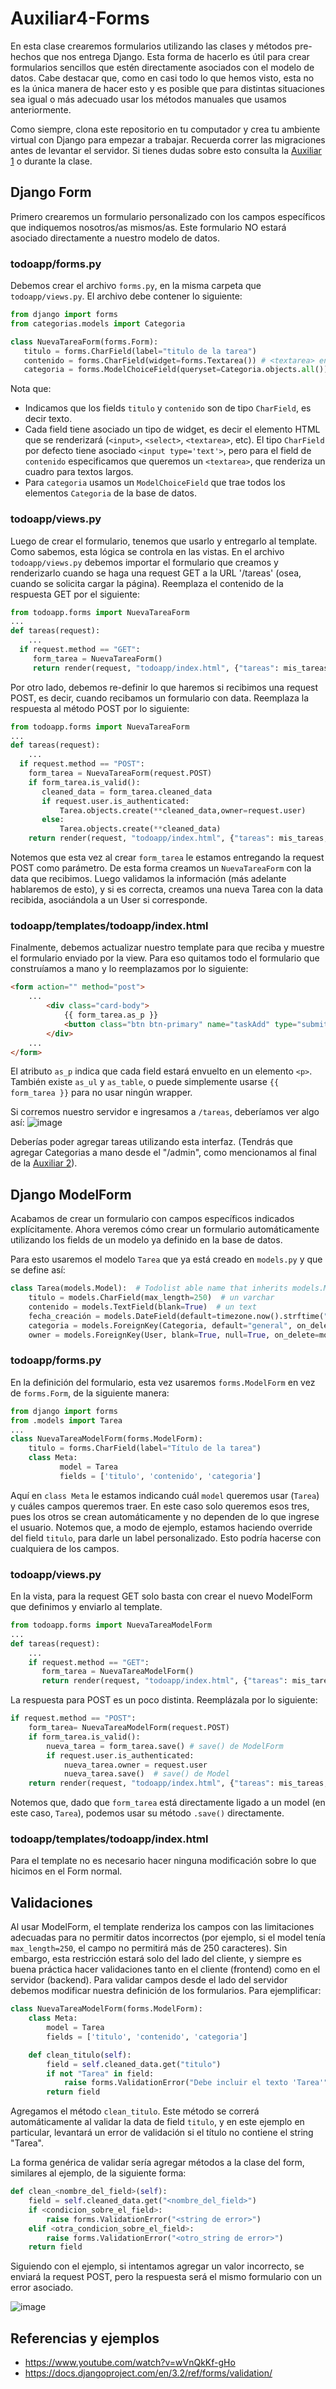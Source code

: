 # Auxiliar4-Forms

En esta clase crearemos formularios utilizando las clases y métodos pre-hechos que nos entrega Django. Esta forma de hacerlo es útil para crear formularios sencillos que estén directamente asociados con el modelo de datos. Cabe destacar que, como en casi todo lo que hemos visto, esta no es la única manera de hacer esto y es posible que para distintas situaciones sea igual o más adecuado usar los métodos manuales que usamos anteriormente.

Como siempre, clona este repositorio en tu computador y crea tu ambiente virtual con Django para empezar a trabajar. Recuerda correr las migraciones antes de levantar el servidor. Si tienes dudas sobre esto consulta la [Auxiliar 1](https://github.com/Aux-Ing-1/Auxiliar1-GIT) o durante la clase.

## Django Form
Primero crearemos un formulario personalizado con los campos específicos que indiquemos nosotros/as mismos/as. Este formulario NO estará asociado directamente a nuestro modelo de datos.
### todoapp/forms.py
Debemos crear el archivo `forms.py`, en la misma carpeta que `todoapp/views.py`. El archivo debe contener lo siguiente:
```python
from django import forms
from categorias.models import Categoria

class NuevaTareaForm(forms.Form):
   titulo = forms.CharField(label="titulo de la tarea")
   contenido = forms.CharField(widget=forms.Textarea()) # <textarea> en vez de <input>
   categoria = forms.ModelChoiceField(queryset=Categoria.objects.all())
```
Nota que:
- Indicamos que los fields `titulo` y `contenido` son de tipo `CharField`, es decir texto.
- Cada field tiene asociado un tipo de widget, es decir el elemento HTML que se renderizará (`<input>`, `<select>`, `<textarea>`, etc). El tipo `CharField` por defecto tiene asociado `<input type='text'>`, pero para el field de `contenido` especificamos que queremos un `<textarea>`, que renderiza un cuadro para textos largos.
- Para `categoria` usamos un `ModelChoiceField` que trae todos los elementos `Categoria` de la base de datos.

### todoapp/views.py
Luego de crear el formulario, tenemos que usarlo y entregarlo al template. Como sabemos, esta lógica se controla en las vistas.
En el archivo `todoapp/views.py` debemos importar el formulario que creamos y renderizarlo cuando se haga una request GET a la URL '/tareas' (osea, cuando se solicita cargar la página). Reemplaza el contenido de la respuesta GET por el siguiente:
```python
from todoapp.forms import NuevaTareaForm
...
def tareas(request):
	...
  if request.method == "GET":
     form_tarea = NuevaTareaForm()
     return render(request, "todoapp/index.html", {"tareas": mis_tareas, "form_tarea": form_tarea})
```

Por otro lado, debemos re-definir lo que haremos si recibimos una request POST, es decir, cuando recibamos un formulario con data.
Reemplaza la respuesta al método POST por lo siguiente:
```python
from todoapp.forms import NuevaTareaForm
...
def tareas(request):
	...
  if request.method == "POST":
    form_tarea = NuevaTareaForm(request.POST)
    if form_tarea.is_valid():
       cleaned_data = form_tarea.cleaned_data
       if request.user.is_authenticated:
           Tarea.objects.create(**cleaned_data,owner=request.user)
       else:
           Tarea.objects.create(**cleaned_data)
    return render(request, "todoapp/index.html", {"tareas": mis_tareas, "form_tarea": form_tarea})
```
Notemos que esta vez al crear `form_tarea` le estamos entregando la request POST como parámetro. De esta forma creamos un `NuevaTareaForm` con la data que recibimos. Luego validamos la información (más adelante hablaremos de esto), y si es correcta, creamos una nueva Tarea con la data recibida, asociándola a un User si corresponde.

### todoapp/templates/todoapp/index.html
Finalmente, debemos actualizar nuestro template para que reciba y muestre el formulario enviado por la view. Para eso quitamos todo el formulario que construíamos a mano y lo reemplazamos por lo siguiente:
```html
<form action="" method="post">
    ...
        <div class="card-body">
            {{ form_tarea.as_p }}
            <button class="btn btn-primary" name="taskAdd" type="submit">Agregar tarea</button>
        </div>
    ...
</form>
```
El atributo `as_p` indica que cada field estará envuelto en un elemento `<p>`. También existe `as_ul` y `as_table`, o puede simplemente usarse `{{ form_tarea }}` para no usar ningún wrapper.

Si corremos nuestro servidor e ingresamos a `/tareas`, deberíamos ver algo así:
![image](https://user-images.githubusercontent.com/22943973/137008214-ab4a8d5e-1234-47bc-9815-178ba91d8bed.png)

Deberías poder agregar tareas utilizando esta interfaz. (Tendrás que agregar Categorias a mano desde el "/admin", como mencionamos al final de la [Auxiliar 2](https://github.com/Aux-Ing-1/Auxiliar2-Django#extra-acceder-al-admin-de-django)).

## Django ModelForm

Acabamos de crear un formulario con campos específicos indicados explícitamente. Ahora veremos cómo crear un formulario automáticamente utilizando los fields de un modelo ya definido en la base de datos.

Para esto usaremos el modelo `Tarea` que ya está creado en `models.py` y que se define así:
```python
class Tarea(models.Model):  # Todolist able name that inherits models.Model
    titulo = models.CharField(max_length=250)  # un varchar
    contenido = models.TextField(blank=True)  # un text
    fecha_creación = models.DateField(default=timezone.now().strftime("%Y-%m-%d"))  # un date
    categoria = models.ForeignKey(Categoria, default="general", on_delete=models.CASCADE)  # la llave foránea
    owner = models.ForeignKey(User, blank=True, null=True, on_delete=models.CASCADE)
```

### todoapp/forms.py
En la definición del formulario, esta vez usaremos `forms.ModelForm` en vez de `forms.Form`, de la siguiente manera:
```python
from django import forms
from .models import Tarea
...
class NuevaTareaModelForm(forms.ModelForm):
	titulo = forms.CharField(label="Título de la tarea")
	class Meta:
	       model = Tarea
	       fields = ['titulo', 'contenido', 'categoria']
```
Aquí en `class Meta` le estamos indicando cuál `model` queremos usar (`Tarea`) y cuáles campos queremos traer. En este caso solo queremos esos tres, pues los otros se crean automáticamente y no dependen de lo que ingrese el usuario.
Notemos que, a modo de ejemplo, estamos haciendo override del field `titulo`, para darle un label personalizado. Esto podría hacerse con cualquiera de los campos.

### todoapp/views.py
En la vista, para la request GET solo basta con crear el nuevo ModelForm que definimos y enviarlo al template.
```python
from todoapp.forms import NuevaTareaModelForm
...
def tareas(request):
	...
	if request.method == "GET":
	   form_tarea = NuevaTareaModelForm()
	   return render(request, "todoapp/index.html", {"tareas": mis_tareas, "form_tarea":form_tarea})
```

La respuesta para POST es un poco distinta. Reemplázala por lo siguiente:
```python
if request.method == "POST":
	form_tarea= NuevaTareaModelForm(request.POST)
	if form_tarea.is_valid():
		nueva_tarea = form_tarea.save() # save() de ModelForm
		if request.user.is_authenticated:
			nueva_tarea.owner = request.user
			nueva_tarea.save()  # save() de Model
	return render(request, "todoapp/index.html", {"tareas": mis_tareas, "form_tarea": form_tarea})
```
Notemos que, dado que `form_tarea` está directamente ligado a un model (en este caso, `Tarea`), podemos usar su método `.save()` directamente.

### todoapp/templates/todoapp/index.html
Para el template no es necesario hacer ninguna modificación sobre lo que hicimos en el Form normal.

## Validaciones
Al usar ModelForm, el template renderiza los campos con las limitaciones adecuadas para no permitir datos incorrectos (por ejemplo, si el model tenía `max_length=250`, el campo no permitirá más de 250 caracteres). Sin embargo, esta restricción estará solo del lado del cliente, y siempre es buena práctica hacer validaciones tanto en el cliente (frontend) como en el servidor (backend). Para validar campos desde el lado del servidor debemos modificar nuestra definición de los formularios. Para ejemplificar:
```python
class NuevaTareaModelForm(forms.ModelForm):
    class Meta:
        model = Tarea
        fields = ['titulo', 'contenido', 'categoria']

    def clean_titulo(self):	
        field = self.cleaned_data.get("titulo")
        if not "Tarea" in field:
            raise forms.ValidationError("Debe incluir el texto 'Tarea'")
        return field
```
Agregamos el método `clean_titulo`. Este método se correrá automáticamente al validar la data de field `titulo`, y en este ejemplo en particular, levantará un error de validación si el título no contiene el string "Tarea".

La forma genérica de validar sería agregar métodos a la clase del form, similares al ejemplo, de la siguiente forma:
```python
def clean_<nombre_del_field>(self):	
	field = self.cleaned_data.get("<nombre_del_field>")
	if <condicion_sobre_el_field>:
	    raise forms.ValidationError("<string de error>")
	elif <otra_condicion_sobre_el_field>:
	    raise forms.ValidationError("<otro_string de error>")
	return field
```
Siguiendo con el ejemplo, si intentamos agregar un valor incorrecto, se enviará la request POST, pero la respuesta será el mismo formulario con un error asociado.

![image](https://user-images.githubusercontent.com/22943973/137013211-5da6e051-c0e4-45b5-abc2-613e2dea2eae.png)

<!-- WIP
## Estilos CSS en el form
Como quizás habrás notado, al usar este método el formulario generado no tiene ningún estilo, y no es posible aplicarle directamente los estilos de Boostrap, como los que tenía anteriormente
![image](https://user-images.githubusercontent.com/22943973/137032474-e315f592-2300-4ac0-a0ff-23f4a3a18114.png)
-->

## Referencias y ejemplos
- https://www.youtube.com/watch?v=wVnQkKf-gHo
- https://docs.djangoproject.com/en/3.2/ref/forms/validation/

